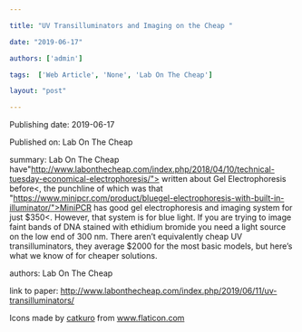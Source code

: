 ---
title: "UV Transilluminators and Imaging on the Cheap "
date: "2019-06-17"
authors: ['admin']
tags:  ['Web Article', 'None', 'Lab On The Cheap']
layout: "post"
---
Publishing date: 2019-06-17

Published on: Lab On The Cheap

summary: Lab On The Cheap have"http://www.labonthecheap.com/index.php/2018/04/10/technical-tuesday-economical-electrophoresis/"> written about Gel Electrophoresis before<, the punchline of which was that 
"https://www.minipcr.com/product/bluegel-electrophoresis-with-built-in-illuminator/">MiniPCR has good gel electrophoresis and imaging system for just $350<. However, that system is for blue light. If you are trying to image faint bands of DNA stained with ethidium bromide you need a light source on the low end of 300 nm. There aren’t equivalently cheap UV transilluminators, they average $2000 for the most basic models, but here’s what we know of for cheaper solutions.

authors: Lab On The Cheap

link to paper: http://www.labonthecheap.com/index.php/2019/06/11/uv-transilluminators/

Icons made by <a href="https://www.flaticon.com/free-icon/bookshelves_3576884" title="catkuro">catkuro</a> from <a href="https://www.flaticon.com/" title="Flaticon"> www.flaticon.com</a>